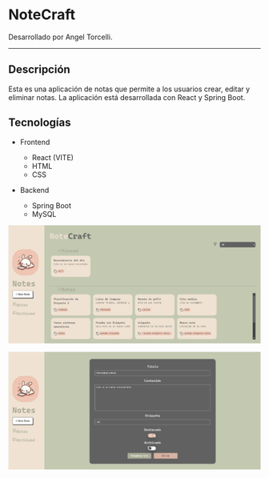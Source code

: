 # NoteCraft
Desarrollado por Angel Torcelli. <hr>

## Descripción
Esta es una aplicación de notas que permite a los usuarios crear, editar y eliminar notas. La aplicación está desarrollada con React y Spring Boot.

## Tecnologías
- Frontend
    - React (VITE)
    - HTML
    - CSS

- Backend
    - Spring Boot
    - MySQL


![alt text](./imgs/app.png)

![alt text](./imgs/details.png)
